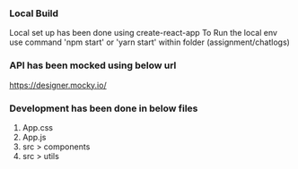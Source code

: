 ### Local Build

Local set up has been done using create-react-app
To Run the local env use command 'npm start' or 'yarn start' within folder (assignment/chatlogs)

### API has been mocked using below url
https://designer.mocky.io/

### Development has been done in below files
1. App.css
2. App.js
3. src > components
4. src > utils
